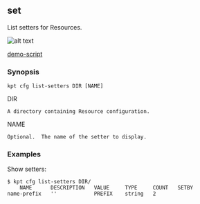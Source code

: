 ## set

List setters for Resources.

![alt text][demo]

[demo-script](../../gifs/cfg-set.sh)

### Synopsis

    kpt cfg list-setters DIR [NAME]

  DIR

    A directory containing Resource configuration.

  NAME

    Optional.  The name of the setter to display.

### Examples

  Show setters:

    $ kpt cfg list-setters DIR/
        NAME      DESCRIPTION   VALUE     TYPE     COUNT   SETBY  
    name-prefix   ''            PREFIX    string   2

[demo]: https://storage.googleapis.com/kpt-dev/docs/cfg-set.gif "kpt cfg set"